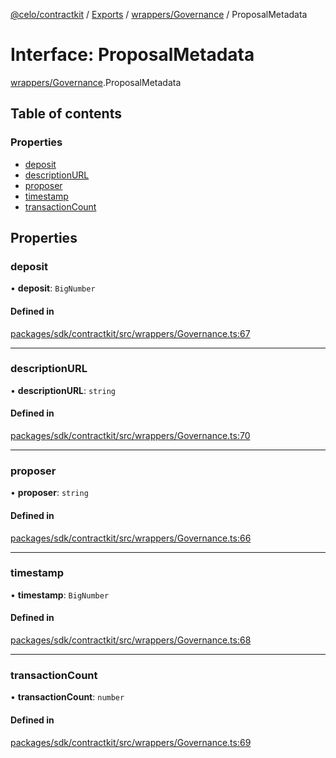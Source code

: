 [@celo/contractkit](../README.md) / [Exports](../modules.md) / [wrappers/Governance](../modules/wrappers_Governance.md) / ProposalMetadata

# Interface: ProposalMetadata

[wrappers/Governance](../modules/wrappers_Governance.md).ProposalMetadata

## Table of contents

### Properties

- [deposit](wrappers_Governance.ProposalMetadata.md#deposit)
- [descriptionURL](wrappers_Governance.ProposalMetadata.md#descriptionurl)
- [proposer](wrappers_Governance.ProposalMetadata.md#proposer)
- [timestamp](wrappers_Governance.ProposalMetadata.md#timestamp)
- [transactionCount](wrappers_Governance.ProposalMetadata.md#transactioncount)

## Properties

### deposit

• **deposit**: `BigNumber`

#### Defined in

[packages/sdk/contractkit/src/wrappers/Governance.ts:67](https://github.com/celo-org/developer-tooling/blob/master/packages/sdk/contractkit/src/wrappers/Governance.ts#L67)

___

### descriptionURL

• **descriptionURL**: `string`

#### Defined in

[packages/sdk/contractkit/src/wrappers/Governance.ts:70](https://github.com/celo-org/developer-tooling/blob/master/packages/sdk/contractkit/src/wrappers/Governance.ts#L70)

___

### proposer

• **proposer**: `string`

#### Defined in

[packages/sdk/contractkit/src/wrappers/Governance.ts:66](https://github.com/celo-org/developer-tooling/blob/master/packages/sdk/contractkit/src/wrappers/Governance.ts#L66)

___

### timestamp

• **timestamp**: `BigNumber`

#### Defined in

[packages/sdk/contractkit/src/wrappers/Governance.ts:68](https://github.com/celo-org/developer-tooling/blob/master/packages/sdk/contractkit/src/wrappers/Governance.ts#L68)

___

### transactionCount

• **transactionCount**: `number`

#### Defined in

[packages/sdk/contractkit/src/wrappers/Governance.ts:69](https://github.com/celo-org/developer-tooling/blob/master/packages/sdk/contractkit/src/wrappers/Governance.ts#L69)
